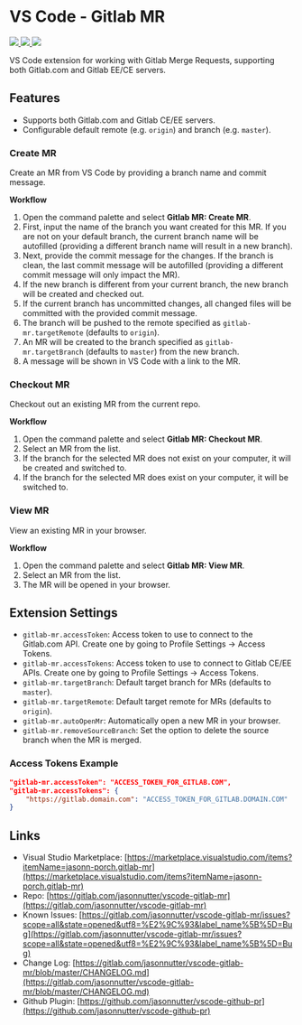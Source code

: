 # VS Code - Gitlab MR

[![](http://vsmarketplacebadge.apphb.com/version-short/jasonn-porch.gitlab-mr.svg
)
![](http://vsmarketplacebadge.apphb.com/installs-short/jasonn-porch.gitlab-mr.svg
)
![](http://vsmarketplacebadge.apphb.com/rating-short/jasonn-porch.gitlab-mr.svg
)](https://marketplace.visualstudio.com/items?itemName=jasonn-porch.gitlab-mr)

VS Code extension for working with Gitlab Merge Requests, supporting both Gitlab.com and Gitlab EE/CE servers.

## Features

* Supports both Gitlab.com and Gitlab CE/EE servers.
* Configurable default remote (e.g. `origin`) and branch (e.g. `master`).

### Create MR

Create an MR from VS Code by providing a branch name and commit message.

**Workflow**

1. Open the command palette and select **Gitlab MR: Create MR**.
2. First, input the name of the branch you want created for this MR. If you are not on your default branch, the current branch name will be autofilled (providing a different branch name will result in a new branch).
3. Next, provide the commit message for the changes. If the branch is clean, the last commit message will be autofilled (providing a different commit message will only impact the MR).
4. If the new branch is different from your current branch, the new branch will be created and checked out.
5. If the current branch has uncommitted changes, all changed files will be committed with the provided commit message.
6. The branch will be pushed to the remote specified as `gitlab-mr.targetRemote` (defaults to `origin`).
7. An MR will be created to the branch specified as `gitlab-mr.targetBranch` (defaults to `master`) from the new branch.
8. A message will be shown in VS Code with a link to the MR.

### Checkout MR

Checkout out an existing MR from the current repo.

**Workflow**

1. Open the command palette and select **Gitlab MR: Checkout MR**.
2. Select an MR from the list.
3. If the branch for the selected MR does not exist on your computer, it will be created and switched to.
4. If the branch for the selected MR does exist on your computer, it will be switched to.

### View MR

View an existing MR in your browser.

**Workflow**

1. Open the command palette and select **Gitlab MR: View MR**.
2. Select an MR from the list.
3. The MR will be opened in your browser.

## Extension Settings

* `gitlab-mr.accessToken`: Access token to use to connect to the Gitlab.com API. Create one by going to Profile Settings -> Access Tokens.
* `gitlab-mr.accessTokens`: Access token to use to connect to Gitlab CE/EE APIs. Create one by going to Profile Settings -> Access Tokens.
* `gitlab-mr.targetBranch`: Default target branch for MRs (defaults to `master`).
* `gitlab-mr.targetRemote`: Default target remote for MRs (defaults to `origin`).
* `gitlab-mr.autoOpenMr`: Automatically open a new MR in your browser.
* `gitlab-mr.removeSourceBranch`: Set the option to delete the source branch when the MR is merged.

### Access Tokens Example

```json
"gitlab-mr.accessToken": "ACCESS_TOKEN_FOR_GITLAB.COM",
"gitlab-mr.accessTokens": {
    "https://gitlab.domain.com": "ACCESS_TOKEN_FOR_GITLAB.DOMAIN.COM"
}
```

## Links

* Visual Studio Marketplace: [https://marketplace.visualstudio.com/items?itemName=jasonn-porch.gitlab-mr](https://marketplace.visualstudio.com/items?itemName=jasonn-porch.gitlab-mr)
* Repo: [https://gitlab.com/jasonnutter/vscode-gitlab-mr](https://gitlab.com/jasonnutter/vscode-gitlab-mr)
* Known Issues: [https://gitlab.com/jasonnutter/vscode-gitlab-mr/issues?scope=all&state=opened&utf8=%E2%9C%93&label_name%5B%5D=Bug](https://gitlab.com/jasonnutter/vscode-gitlab-mr/issues?scope=all&state=opened&utf8=%E2%9C%93&label_name%5B%5D=Bug)
* Change Log: [https://gitlab.com/jasonnutter/vscode-gitlab-mr/blob/master/CHANGELOG.md](https://gitlab.com/jasonnutter/vscode-gitlab-mr/blob/master/CHANGELOG.md)
* Github Plugin: [https://github.com/jasonnutter/vscode-github-pr](https://github.com/jasonnutter/vscode-github-pr)
